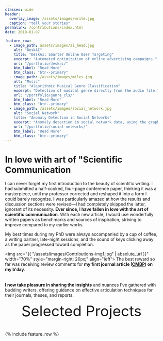 ```yaml
---
classes: wide
header:
  overlay_image: /assets/images/write.jpg
  caption: "tell your stories"
permalink: /contributions/index.html
date: 2018-01-07

feature_row:
  - image_path: assets/images/ai_head.jpg
    alt: "DeskAI"
    title: "DeskAI: Smarter Online User Targeting"
    excerpt: "Automated optimization of online advertising campaigns."
    url: "/portfolio/deskai/"
    btn_label: "Read More"
    btn_class: "btn--primary"	
  - image_path: /assets/images/miles.jpg
    alt: "Music"
    title: "Algorithmic Musical Genre Classification"
    excerpt: "Detection of musical genre directly from the audio file."
    url: "/portfolio/genre_cls/"
    btn_label: "Read More"
    btn_class: "btn--primary"	
  - image_path: /assets/images/social_network.jpg
    alt: "Social Network"
    title: "Anomaly Detection in Social Networks"
    excerpt: "Anomaly detection in social network data, using the graph resistance."
    url: "/portfolio/social-networks/"
    btn_label: "Read More"
    btn_class: "btn--primary"
---
```


# In love with art of "Scientific Communication

I can never forget my first introduction to the beauty of scientific writing. I had submitted a half-cooked, four-page conference paper, thinking it was a masterpiece, until my professor corrected and reshaped it into a form I could barely recognize. I was particularly amazed at how the results and discussion sections were revised—I had completely skipped the latter, ignorant of its necessity. **Ever since, I have fallen in love with the art of scientific communication**. With each new article, I would use wonderfully written papers as benchmarks and sources of inspiration, striving to improve compared to my earlier works.

My best times during my PhD were always accompanied by a cup of coffee, a writing partner, late-night sessions, and the sound of keys clicking away as the paper progressed toward completion.

<img src="{{ "/assets/images/Contributions-img1.jpg" | absolute_url }}" width="70%" style="margin-right: 20px;" align="left"> The best reward so far was receiving review comments for **my first journal article ([CMBP](https://doi.org/10.1016/j.cmpb.2020.105557)) on my b'day**.  
<br>
<br>
 **I now take pleasure in sharing the insights** and nuances I’ve gathered with budding writers, offering guidance on effective articulation techniques for their journals, theses, and reports.
 

<div style="margin-bottom:1cm" align="center"><font size="55">Selected Projects</font></div>

{% include feature_row %}

<!------------------------------- FOOTER --------------------------------->



